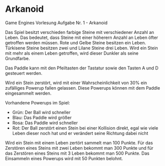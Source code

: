 # Arkanoid
Game Engines Vorlesung Aufgabe Nr. 1 - Arkanoid

Das Spiel besitzt verschieden farbige Steine mit verschiedener Anzahl an Leben. Das bedeutet, dass Steine mit einer höherern Anzahl an Leben öfter getroffen werden müssen.
Rote und Gelbe Steine besitzen ein Leben. Türkisene Steine besitzen zwei und Lilane Steine drei Leben.
Wird ein Stein mit mehr als einem Leben getroffen, wird dieser Dunkler als seine Grundfarbe. 

Das Paddle kann mit den Pfeiltasten der Tastatur sowie den Tasten A und D gesteuert werden. 

Wird ein Stein zerstört, wird mit einer Wahrscheinlichkeit von 30% ein zufälliges Powerup fallen gelassen. Diese Powerups können mit dem Paddle eingesammelt werden.

Vorhandene Powerups im Spiel:
  - Grün: Der Ball wird schneller
  - Blau: Das Paddle wird größer
  - Rosa: Das Paddle wird schneller
  - Rot: Der Ball zerstört einen Stein bei einer Kollision direkt, egal wie viele Leben dieser noch hat und er verändert seine Richtung dabei nicht

Wird ein Stein mit einem Leben zertört sammelt man 100 Punkte. Für das Zerstören eines Steins mit zwei Leben bekommt man 300 Punkte und für das Zerstören eines Steins mit 3 Leben bekommt man 500 Punkte. 
Das Einsammeln eines Powerups wird mit 50 Punkten belohnt.
